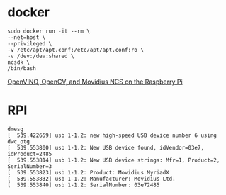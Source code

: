 

#  docker
```
sudo docker run -it --rm \
--net=host \
--privileged \
-v /etc/apt/apt.conf:/etc/apt/apt.conf:ro \
-v /dev:/dev:shared \
ncsdk \
/bin/bash

```

[OpenVINO, OpenCV, and Movidius NCS on the Raspberry Pi](https://www.pyimagesearch.com/2019/04/08/openvino-opencv-and-movidius-ncs-on-the-raspberry-pi/)

# RPI
```
dmesg
[  539.422659] usb 1-1.2: new high-speed USB device number 6 using dwc_otg
[  539.553800] usb 1-1.2: New USB device found, idVendor=03e7, idProduct=2485
[  539.553814] usb 1-1.2: New USB device strings: Mfr=1, Product=2, SerialNumber=3
[  539.553823] usb 1-1.2: Product: Movidius MyriadX
[  539.553832] usb 1-1.2: Manufacturer: Movidius Ltd.
[  539.553840] usb 1-1.2: SerialNumber: 03e72485

```